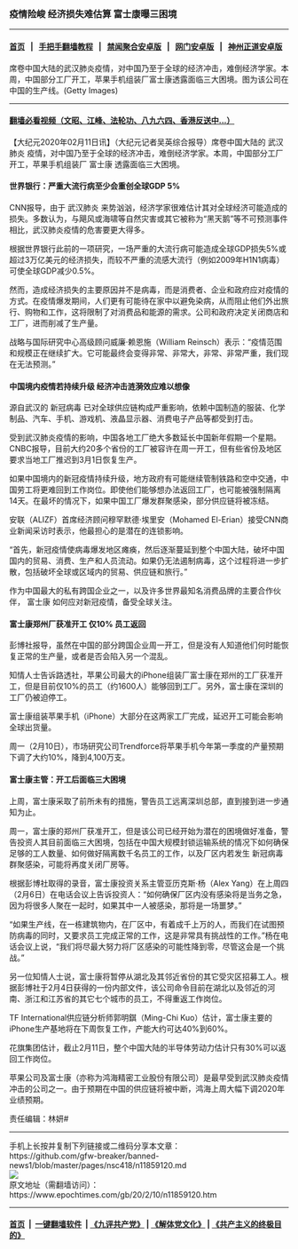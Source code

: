 ### 疫情险峻 经济损失难估算 富士康曝三困境
------------------------

#### [首页](https://github.com/gfw-breaker/banned-news1/blob/master/README.md) &nbsp;&nbsp;|&nbsp;&nbsp; [手把手翻墙教程](https://github.com/gfw-breaker/guides/wiki) &nbsp;&nbsp;|&nbsp;&nbsp; [禁闻聚合安卓版](https://github.com/gfw-breaker/bn-android) &nbsp;&nbsp;|&nbsp;&nbsp; [网门安卓版](https://github.com/oGate2/oGate) &nbsp;&nbsp;|&nbsp;&nbsp; [神州正道安卓版](https://github.com/SzzdOgate/update) 



<div><img alt="" class="aligncenter wp-post-image" src="https://i.epochtimes.com/assets/uploads/2019/05/20190514-HUAMING-HONGKONG-03-600x400.jpg"/>
<div class="red16 caption">
 席卷中国大陆的武汉肺炎疫情，对中国乃至于全球的经济冲击，难倒经济学家。本周，中国部分工厂开工，苹果手机组装厂富士康透露面临三大困境。图为该公司在中国的生产线。(Getty Images)
</div>
</div><hr/>

#### [翻墙必看视频（文昭、江峰、法轮功、八九六四、香港反送中...）](http://167.172.214.107/home.html)

<div><p>
 【大纪元2020年02月11日讯】（大纪元记者吴英综合报导）席卷中国大陆的
 <ok href="https://www.epochtimes.com/gb/tag/%E6%AD%A6%E6%B1%89%E8%82%BA%E7%82%8E.html">
  武汉肺炎
 </ok>
 疫情，对中国乃至于全球的经济冲击，难倒经济学家。本周，中国部分工厂开工，苹果手机组装厂
 <ok href="https://www.epochtimes.com/gb/tag/%E5%AF%8C%E5%A3%AB%E5%BA%B7.html">
  富士康
 </ok>
 透露面临三大困境。
</p>
<h4>
 <strong>
  世界银行：严重大流行病至少会重创全球GDP 5%
 </strong>
</h4>
<p>
 CNN报导，由于
 <ok href="https://www.epochtimes.com/gb/tag/%E6%AD%A6%E6%B1%89%E8%82%BA%E7%82%8E.html">
  武汉肺炎
 </ok>
 来势汹汹，经济学家很难估计其对全球经济可能造成的损失。多数认为，与飓风或海啸等自然灾害或其它被称为“黑天鹅”等不可预测事件相比，武汉肺炎疫情的危害要更大得多。
</p>
<p>
 根据世界银行此前的一项研究，一场严重的大流行病可能造成全球GDP损失5%或超过3万亿美元的经济损失，而较不严重的流感大流行（例如2009年H1N1病毒）可使全球GDP减少0.5%。
</p>
<p>
 然而，造成经济损失的主要原因并不是病毒，而是消费者、企业和政府应对疫情的方式。在疫情爆发期间，人们更有可能待在家中以避免染病，从而阻止他们外出旅行、购物和工作，这将限制了对消费品和能源的需求。公司和政府决定关闭商店和工厂，进而削减了生产量。
</p>
<p>
 战略与国际研究中心高级顾问威廉·赖恩施（William Reinsch）表示：“疫情范围和规模正在继续扩大。它可能最终会变得非常、非常大，非常、非常严重，我们现在无法预测。”
</p>
<h4>
 <strong>
  中国境内疫情若持续升级
 </strong>
 <strong>
  经济冲击涟漪效应难以想像
 </strong>
</h4>
<p>
 源自武汉的
 <ok href="https://www.epochtimes.com/gb/tag/%E6%96%B0%E5%86%A0%E7%97%85%E6%AF%92.html">
  新冠病毒
 </ok>
 已对全球供应链构成严重影响，依赖中国制造的服装、化学制品、汽车、手机、游戏机、液晶显示器、消费电子产品等都受到打击。
</p>
<p>
 受到武汉肺炎疫情的影响，中国各地工厂绝大多数延长中国新年假期一个星期。CNBC报导，目前大约20多个省份的工厂被容许在周一开工，但有些省份及地区要求当地工厂推迟到3月1日恢复生产。
</p>
<p>
 如果中国境内的新冠疫情持续升级，地方政府有可能继续管制铁路和空中交通，中国劳工将更难回到工作岗位。即使他们能够想办法返回工厂，也可能被强制隔离14天。在最坏的情况下，如果中国工厂爆发群聚感染，部分供应链将被冻结。
</p>
<p>
 安联（ALIZF）首席经济顾问穆罕默德·埃里安（Mohamed El-Erian）接受CNN商业新闻采访时表示，他最担心的是潜在的连锁影响。
</p>
<p>
 “首先，新冠疫情使病毒爆发地区瘫痪，然后逐渐蔓延到整个中国大陆，破坏中国国内的贸易、消费、生产和人员流动。如果仍无法遏制病毒，这个过程将进一步扩散，包括破坏全球或区域内的贸易、供应链和旅行。”
</p>
<p>
 作为中国最大的私有跨国企业之一，以及许多世界最知名消费品牌的主要合作伙伴，
 <ok href="https://www.epochtimes.com/gb/tag/%E5%AF%8C%E5%A3%AB%E5%BA%B7.html">
  富士康
 </ok>
 如何应对新冠疫情，备受全球关注。
</p>
<h4>
 <strong>
  富士康郑州厂获准开工
 </strong>
 <strong>
  仅10%
 </strong>
 <strong>
  员工返回
 </strong>
</h4>
<p>
 彭博社报导，虽然在中国的部分跨国企业周一开工，但是没有人知道他们何时能恢复正常的生产量，或者是否会陷入另一个混乱。
</p>
<p>
 知情人士告诉路透社，苹果公司最大的iPhone组装厂富士康在郑州的工厂获准开工，但是目前仅10%的员工（约1600人）能够回到工厂。另外，富士康在深圳的工厂仍被迫停工。
</p>
<p>
 富士康组装苹果手机（iPhone）大部分在这两家工厂完成，延迟开工可能会影响全球出货量。
</p>
<p>
 周一（2月10日），市场研究公司Trendforce将苹果手机今年第一季度的产量预期下调了大约10%，降到4,100万支。
</p>
<h4>
 <strong>
  富士康主管：开工后面临三大困境
 </strong>
</h4>
<p>
 上周，富士康采取了前所未有的措施，警告员工远离深圳总部，直到接到进一步通知为止。
</p>
<p>
 周一，富士康的郑州厂获准开工，但是该公司已经开始为潜在的困境做好准备，警告投资人其目前面临三大困境，包括在中国大规模封锁运输系统的情况下如何确保足够的工人数量、如何做好隔离数千名员工的工作，以及厂区内若发生
 <ok href="https://www.epochtimes.com/gb/tag/%E6%96%B0%E5%86%A0%E7%97%85%E6%AF%92.html">
  新冠病毒
 </ok>
 群聚感染，可能将再度关闭厂房等。
</p>
<p>
 根据彭博社取得的录音，富士康投资关系主管亚历克斯·杨（Alex Yang）在上周四（2月6日）在电话会议上告诉投资人：“如何确保厂区内没有感染将是当务之急，因为将很多人聚在一起时，如果其中一人被感染，那将是一场噩梦。”
</p>
<p>
 “如果生产线，在一栋建筑物内，在厂区中，有着成千上万的人，而我们在试图预防病毒的同时，又要求员工完成正常的工作，这是非常具有挑战性的工作。”杨在电话会议上说，“我们将尽最大努力将厂区感染的可能性降到零，尽管这会是一个挑战。”
</p>
<p>
 另一位知情人士说，富士康将暂停从湖北及其邻近省份的其它受灾区招募工人。根据彭博社于2月4日获得的一份内部文件，该公司命令目前在湖北以及邻近的河南、浙江和江苏省的其它七个城市的员工，不得重返工作岗位。
</p>
<p>
 TF International供应链分析师郭明錤（Ming-Chi Kuo）估计，富士康主要的iPhone生产基地将在下周恢复工作，产能大约可达40%到60%。
</p>
<p>
 花旗集团估计，截止2月11日，整个中国大陆的半导体劳动力估计只有30%可以返回工作岗位。
</p>
<p>
 苹果公司及富士康（亦称为鸿海精密工业股份有限公司）是最早受到武汉肺炎疫情冲击的公司之一。由于预期在中国的供应链将被中断，鸿海上周大幅下调2020年业绩预期。
</p>
<p>
 责任编辑：林妍#
</p>
</div>
<hr/>
手机上长按并复制下列链接或二维码分享本文章：<br/>
https://github.com/gfw-breaker/banned-news1/blob/master/pages/nsc418/n11859120.md <br/>
<a href='https://github.com/gfw-breaker/banned-news1/blob/master/pages/nsc418/n11859120.md'><img src='https://github.com/gfw-breaker/banned-news1/blob/master/pages/nsc418/n11859120.md.png'/></a> <br/>
原文地址（需翻墙访问）：https://www.epochtimes.com/gb/20/2/10/n11859120.htm


------------------------
#### [首页](https://github.com/gfw-breaker/banned-news1/blob/master/README.md) &nbsp;|&nbsp; [一键翻墙软件](https://github.com/gfw-breaker/nogfw/blob/master/README.md) &nbsp;| [《九评共产党》](https://github.com/gfw-breaker/9ping.md/blob/master/README.md#九评之一评共产党是什么) | [《解体党文化》](https://github.com/gfw-breaker/jtdwh.md/blob/master/README.md) | [《共产主义的终极目的》](https://github.com/gfw-breaker/gczydzjmd.md/blob/master/README.md)


<img src='http://gfw-breaker.win/banned-news/pages/nsc418/n11859120.md' width='0px' height='0px'/>